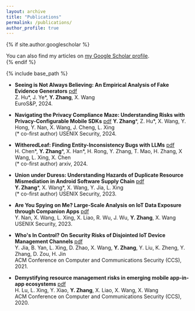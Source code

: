 ```yaml
---
layout: archive
title: "Publications"
permalink: /publications/
author_profile: true
---
```


{% if site.author.googlescholar %}
  <div class="wordwrap">You can also find my articles on <a href="{{site.author.googlescholar}}">my Google Scholar profile</a>.</div>
{% endif %}

{% include base_path %}

- **Seeing is Not Always Believing: An Empirical Analysis of Fake Evidence Generators** [pdf](../files/fegen.pdf)  
  Z. Hu*, J. Ye*, **Y. Zhang**, X. Wang  
  EuroS&P, 2024.

- **Navigating the Privacy Compliance Maze: Understanding Risks with Privacy-Configurable Mobile SDKs** [pdf](../files/Android_Privacy_Implementation_Problems.pdf)
  **Y. Zhang***, Z. Hu*, X. Wang, Y. Hong, Y. Nan, X. Wang, J. Cheng, L. Xing  
  (* co-first author) USENIX Security, 2024.

- **WitheredLeaf: Finding Entity-Inconsistency Bugs with LLMs** [pdf](../files/WitheredLeaf.pdf)  
  H. Chen*, **Y. Zhang***, X. Han*, H. Rong, Y. Zhang, T. Mao, H. Zhang, X Wang, L. Xing, X. Chen  
  (* co-first author) arxiv, 2024.

- **Union under Duress: Understanding Hazards of Duplicate Resource Mismediation in Android Software Supply Chain** [pdf](../files/UnionUnderDuress.pdf)  
  **Y. Zhang***, X. Wang*, X. Wang, Y. Jia, L. Xing  
  (* co-first author) USENIX Security, 2023.

- **Are You Spying on Me? Large-Scale Analysis on IoT Data Exposure through Companion Apps** [pdf](../files/nan2023iotprofiler.pdf)  
  Y. Nan, X. Wang, L. Xing, X. Liao, R. Wu, J. Wu, **Y. Zhang**, X. Wang  
  USENIX Security, 2023.

- **Who's In Control? On Security Risks of Disjointed IoT Device Management Channels** [pdf](../files/CCS21_DMC.pdf)  
  Y. Jia, B. Yan, L. Xing, D. Zhao, X. Wang, **Y. Zhang**, Y. Liu, K. Zheng, Y. Zhang, D. Zou, H. Jin  
  ACM Conference on Computer and Communications Security (CCS), 2021.

- **Demystifying resource management risks in emerging mobile app-in-app ecosystems** [pdf](../files/ccs20-app-in-app.pdf)  
  H. Lu, L. Xing, Y. Xiao, **Y. Zhang**, X. Liao, X. Wang, X. Wang  
  ACM Conference on Computer and Communications Security (CCS), 2020.
